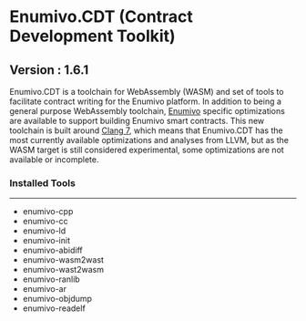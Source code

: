 # Enumivo.CDT (Contract Development Toolkit)
## Version : 1.6.1

Enumivo.CDT is a toolchain for WebAssembly (WASM) and set of tools to facilitate contract writing for the Enumivo platform.  In addition to being a general purpose WebAssembly toolchain, [Enumivo](https://github.com/enumivo/enumivo) specific optimizations are available to support building Enumivo smart contracts.  This new toolchain is built around [Clang 7](https://github.com/enumivo/llvm), which means that Enumivo.CDT has the most currently available optimizations and analyses from LLVM, but as the WASM target is still considered experimental, some optimizations are not available or incomplete.

### Installed Tools
---
* enumivo-cpp
* enumivo-cc
* enumivo-ld
* enumivo-init
* enumivo-abidiff
* enumivo-wasm2wast
* enumivo-wast2wasm
* enumivo-ranlib
* enumivo-ar
* enumivo-objdump
* enumivo-readelf
